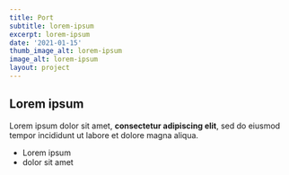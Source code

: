 ```yaml
---
title: Port
subtitle: lorem-ipsum
excerpt: lorem-ipsum
date: '2021-01-15'
thumb_image_alt: lorem-ipsum
image_alt: lorem-ipsum
layout: project
---
```

## Lorem ipsum

Lorem ipsum dolor sit amet, **consectetur adipiscing elit**, sed do eiusmod tempor incididunt ut labore et dolore magna aliqua.

- Lorem ipsum
- dolor sit amet